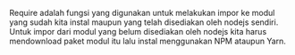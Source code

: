Require adalah fungsi yang digunakan untuk melakukan impor ke modul yang sudah kita instal maupun yang telah disediakan oleh nodejs sendiri. Untuk impor dari modul yang belum disediakan oleh nodejs kita harus mendownload paket modul itu lalu instal menggunakan NPM ataupun Yarn.